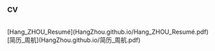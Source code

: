 ### CV
<br>
[Hang_ZHOU_Resumé](HangZhou.github.io/Hang_ZHOU_Resumé.pdf)<br>
[简历_周航](HangZhou.github.io/简历_周航.pdf)
